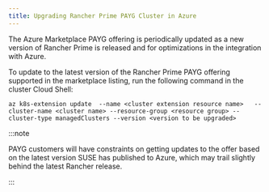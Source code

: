 ```yaml
---
title: Upgrading Rancher Prime PAYG Cluster in Azure
---
```


The Azure Marketplace PAYG offering is periodically updated as a new version of Rancher Prime is released and for optimizations in the integration with Azure.

To update to the latest version of the Rancher Prime PAYG offering supported in the marketplace listing, run the following command in the cluster Cloud Shell:

```shell
az k8s-extension update  --name <cluster extension resource name>   --cluster-name <cluster name> --resource-group <resource group> --cluster-type managedClusters --version <version to be upgraded>
```

:::note

PAYG customers will have constraints on getting updates to the offer based on the latest version SUSE has published to Azure, which may trail slightly behind the latest Rancher release.

:::

